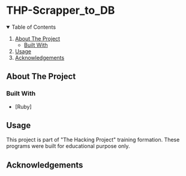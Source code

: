 # THP-Scrapper_to_DB


<!-- TABLE OF CONTENTS -->
<details open="open">
  <summary>Table of Contents</summary>
  <ol>
    <li>
      <a href="#about-the-project">About The Project</a>
      <ul>
        <li><a href="#built-with">Built With</a></li>
      </ul>
    </li>    
    <li><a href="#usage">Usage</a></li>
    <li><a href="#acknowledgements">Acknowledgements</a></li>
  </ol>
</details>

<!-- ABOUT THE PROJECT -->
## About The Project


<!-- BUILD WITH -->
### Built With
* [Ruby]

<!-- USAGE  -->
## Usage
This project is part of "The Hacking Project" training formation.
These programs were built for educational purpose only.


<!-- ACKNOWLEDGEMENTS -->
## Acknowledgements